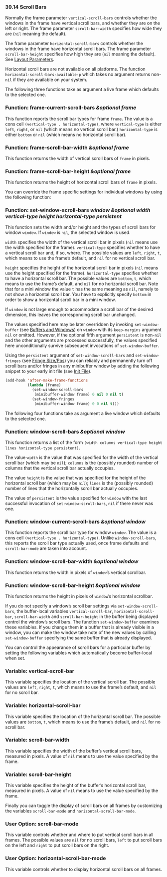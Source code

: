 

### 39.14 Scroll Bars

Normally the frame parameter `vertical-scroll-bars` controls whether the windows in the frame have vertical scroll bars, and whether they are on the left or right. The frame parameter `scroll-bar-width` specifies how wide they are (`nil` meaning the default).

The frame parameter `horizontal-scroll-bars` controls whether the windows in the frame have horizontal scroll bars. The frame parameter `scroll-bar-height` specifies how high they are (`nil` meaning the default). See [Layout Parameters](Layout-Parameters.html).

Horizontal scroll bars are not available on all platforms. The function `horizontal-scroll-bars-available-p` which takes no argument returns non-`nil` if they are available on your system.

The following three functions take as argument a live frame which defaults to the selected one.

### Function: **frame-current-scroll-bars** *\&optional frame*

This function reports the scroll bar types for frame `frame`. The value is a cons cell `(vertical-type . horizontal-type)`, where `vertical-type` is either `left`, `right`, or `nil` (which means no vertical scroll bar.) `horizontal-type` is either `bottom` or `nil` (which means no horizontal scroll bar).

### Function: **frame-scroll-bar-width** *\&optional frame*

This function returns the width of vertical scroll bars of `frame` in pixels.

### Function: **frame-scroll-bar-height** *\&optional frame*

This function returns the height of horizontal scroll bars of `frame` in pixels.

You can override the frame specific settings for individual windows by using the following function:

### Function: **set-window-scroll-bars** *window \&optional width vertical-type height horizontal-type persistent*

This function sets the width and/or height and the types of scroll bars for window `window`. If `window` is `nil`, the selected window is used.

`width` specifies the width of the vertical scroll bar in pixels (`nil` means use the width specified for the frame). `vertical-type` specifies whether to have a vertical scroll bar and, if so, where. The possible values are `left`, `right`, `t`, which means to use the frame’s default, and `nil` for no vertical scroll bar.

`height` specifies the height of the horizontal scroll bar in pixels (`nil` means use the height specified for the frame). `horizontal-type` specifies whether to have a horizontal scroll bar. The possible values are `bottom`, `t`, which means to use the frame’s default, and `nil` for no horizontal scroll bar. Note that for a mini window the value `t` has the same meaning as `nil`, namely to not show a horizontal scroll bar. You have to explicitly specify `bottom` in order to show a horizontal scroll bar in a mini window.

If `window` is not large enough to accommodate a scroll bar of the desired dimension, this leaves the corresponding scroll bar unchanged.

The values specified here may be later overridden by invoking `set-window-buffer` (see [Buffers and Windows](Buffers-and-Windows.html)) on `window` with its `keep-margins` argument `nil` or omitted. However, if the optional fifth argument `persistent` is non-`nil` and the other arguments are processed successfully, the values specified here unconditionally survive subsequent invocations of `set-window-buffer`.

Using the `persistent` argument of `set-window-scroll-bars` and `set-window-fringes` (see [Fringe Size/Pos](Fringe-Size_002fPos.html)) you can reliably and permanently turn off scroll bars and/or fringes in any minibuffer window by adding the following snippet to your early init file (see [Init File](Init-File.html)).

```lisp
(add-hook 'after-make-frame-functions
          (lambda (frame)
            (set-window-scroll-bars
             (minibuffer-window frame) 0 nil 0 nil t)
            (set-window-fringes
             (minibuffer-window frame) 0 0 nil t)))
```

The following four functions take as argument a live window which defaults to the selected one.

### Function: **window-scroll-bars** *\&optional window*

This function returns a list of the form `(width columns vertical-type height lines horizontal-type persistent)`.

The value `width` is the value that was specified for the width of the vertical scroll bar (which may be `nil`); `columns` is the (possibly rounded) number of columns that the vertical scroll bar actually occupies.

The value `height` is the value that was specified for the height of the horizontal scroll bar (which may be `nil`); `lines` is the (possibly rounded) number of lines that the horizontally scroll bar actually occupies.

The value of `persistent` is the value specified for `window` with the last successful invocation of `set-window-scroll-bars`, `nil` if there never was one.

### Function: **window-current-scroll-bars** *\&optional window*

This function reports the scroll bar type for window `window`. The value is a cons cell `(vertical-type . horizontal-type)`. Unlike `window-scroll-bars`, this reports the scroll bar type actually used, once frame defaults and `scroll-bar-mode` are taken into account.

### Function: **window-scroll-bar-width** *\&optional window*

This function returns the width in pixels of `window`’s vertical scrollbar.

### Function: **window-scroll-bar-height** *\&optional window*

This function returns the height in pixels of `window`’s horizontal scrollbar.

If you do not specify a window’s scroll bar settings via `set-window-scroll-bars`, the buffer-local variables `vertical-scroll-bar`, `horizontal-scroll-bar`, `scroll-bar-width` and `scroll-bar-height` in the buffer being displayed control the window’s scroll bars. The function `set-window-buffer` examines these variables. If you change them in a buffer that is already visible in a window, you can make the window take note of the new values by calling `set-window-buffer` specifying the same buffer that is already displayed.

You can control the appearance of scroll bars for a particular buffer by setting the following variables which automatically become buffer-local when set.

### Variable: **vertical-scroll-bar**

This variable specifies the location of the vertical scroll bar. The possible values are `left`, `right`, `t`, which means to use the frame’s default, and `nil` for no scroll bar.

### Variable: **horizontal-scroll-bar**

This variable specifies the location of the horizontal scroll bar. The possible values are `bottom`, `t`, which means to use the frame’s default, and `nil` for no scroll bar.

### Variable: **scroll-bar-width**

This variable specifies the width of the buffer’s vertical scroll bars, measured in pixels. A value of `nil` means to use the value specified by the frame.

### Variable: **scroll-bar-height**

This variable specifies the height of the buffer’s horizontal scroll bar, measured in pixels. A value of `nil` means to use the value specified by the frame.

Finally you can toggle the display of scroll bars on all frames by customizing the variables `scroll-bar-mode` and `horizontal-scroll-bar-mode`.

### User Option: **scroll-bar-mode**

This variable controls whether and where to put vertical scroll bars in all frames. The possible values are `nil` for no scroll bars, `left` to put scroll bars on the left and `right` to put scroll bars on the right.

### User Option: **horizontal-scroll-bar-mode**

This variable controls whether to display horizontal scroll bars on all frames.

